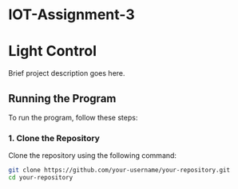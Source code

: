 # IOT-Assignment-3


# Light Control

Brief project description goes here.

## Running the Program

To run the program, follow these steps:

### 1. Clone the Repository

Clone the repository using the following command:

```bash
git clone https://github.com/your-username/your-repository.git
cd your-repository


